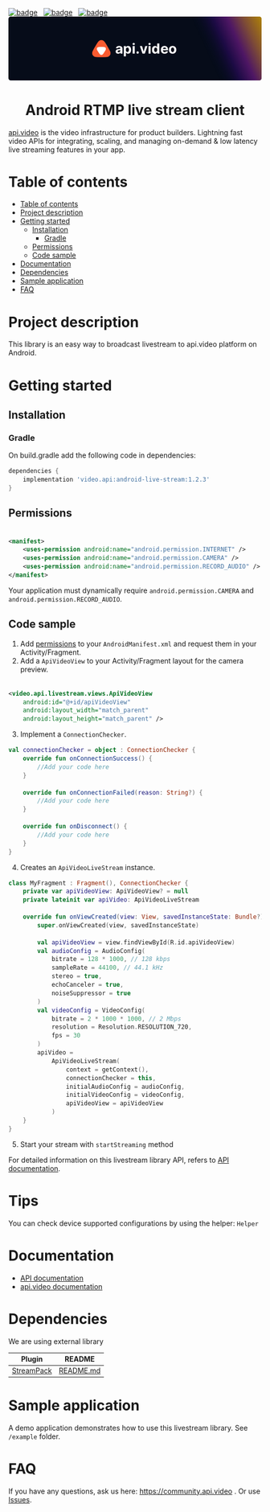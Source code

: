 [![badge](https://img.shields.io/twitter/follow/api_video?style=social)](https://twitter.com/intent/follow?screen_name=api_video)
&nbsp; [![badge](https://img.shields.io/github/stars/apivideo/api.video-android-live-stream?style=social)](https://github.com/apivideo/api.video-android-live-stream)
&nbsp; [![badge](https://img.shields.io/discourse/topics?server=https%3A%2F%2Fcommunity.api.video)](https://community.api.video)
![](https://github.com/apivideo/.github/blob/main/assets/apivideo_banner.png)
<h1 align="center">Android RTMP live stream client</h1>

[api.video](https://api.video) is the video infrastructure for product builders. Lightning fast
video APIs for integrating, scaling, and managing on-demand & low latency live streaming features in
your app.

# Table of contents

- [Table of contents](#table-of-contents)
- [Project description](#project-description)
- [Getting started](#getting-started)
    - [Installation](#installation)
        - [Gradle](#gradle)
    - [Permissions](#permissions)
    - [Code sample](#code-sample)
- [Documentation](#documentation)
- [Dependencies](#dependencies)
- [Sample application](#sample-application)
- [FAQ](#faq)

# Project description

This library is an easy way to broadcast livestream to api.video platform on Android.

# Getting started

## Installation

### Gradle

On build.gradle add the following code in dependencies:

```groovy
dependencies {
    implementation 'video.api:android-live-stream:1.2.3'
}
```

## Permissions

```xml

<manifest>
    <uses-permission android:name="android.permission.INTERNET" />
    <uses-permission android:name="android.permission.CAMERA" />
    <uses-permission android:name="android.permission.RECORD_AUDIO" />
</manifest>
```

Your application must dynamically require `android.permission.CAMERA`
and `android.permission.RECORD_AUDIO`.

## Code sample

1. Add [permissions](#permissions) to your `AndroidManifest.xml` and request them in your
   Activity/Fragment.
2. Add a `ApiVideoView` to your Activity/Fragment layout for the camera preview.

```xml

<video.api.livestream.views.ApiVideoView
    android:id="@+id/apiVideoView"
    android:layout_width="match_parent"
    android:layout_height="match_parent" />
```

3. Implement a `ConnectionChecker`.

```kotlin
val connectionChecker = object : ConnectionChecker {
    override fun onConnectionSuccess() {
        //Add your code here
    }

    override fun onConnectionFailed(reason: String?) {
        //Add your code here
    }

    override fun onDisconnect() {
        //Add your code here
    }
}
```

4. Creates an `ApiVideoLiveStream` instance.

```kotlin
class MyFragment : Fragment(), ConnectionChecker {
    private var apiVideoView: ApiVideoView? = null
    private lateinit var apiVideo: ApiVideoLiveStream

    override fun onViewCreated(view: View, savedInstanceState: Bundle?) {
        super.onViewCreated(view, savedInstanceState)

        val apiVideoView = view.findViewById(R.id.apiVideoView)
        val audioConfig = AudioConfig(
            bitrate = 128 * 1000, // 128 kbps
            sampleRate = 44100, // 44.1 kHz
            stereo = true,
            echoCanceler = true,
            noiseSuppressor = true
        )
        val videoConfig = VideoConfig(
            bitrate = 2 * 1000 * 1000, // 2 Mbps
            resolution = Resolution.RESOLUTION_720,
            fps = 30
        )
        apiVideo =
            ApiVideoLiveStream(
                context = getContext(),
                connectionChecker = this,
                initialAudioConfig = audioConfig,
                initialVideoConfig = videoConfig,
                apiVideoView = apiVideoView
            )
    }
}
```

5. Start your stream with `startStreaming` method

For detailed information on this livestream library API, refers
to [API documentation](https://apivideo.github.io/api.video-android-live-stream/).

# Tips

You can check device supported configurations by using the helper: `Helper`

# Documentation

* [API documentation](https://apivideo.github.io/api.video-android-live-stream/)
* [api.video documentation](https://docs.api.video)

# Dependencies

We are using external library

| Plugin | README |
| ------ | ------ |
| [StreamPack](https://github.com/ThibaultBee/StreamPack) | [README.md](https://github.com/ThibaultBee/StreamPack/blob/master/README.md) |

# Sample application

A demo application demonstrates how to use this livestream library. See `/example` folder.

# FAQ

If you have any questions, ask us here:  https://community.api.video . Or use [Issues].


[//]: # (These are reference links used in the body of this note and get stripped out when the markdown processor does its job. There is no need to format nicely because it shouldn't be seen. Thanks SO - http://stackoverflow.com/questions/4823468/store-comments-in-markdown-syntax)

[Issues]: <https://github.com/apivideo/api.video-android-live-stream/issues>
